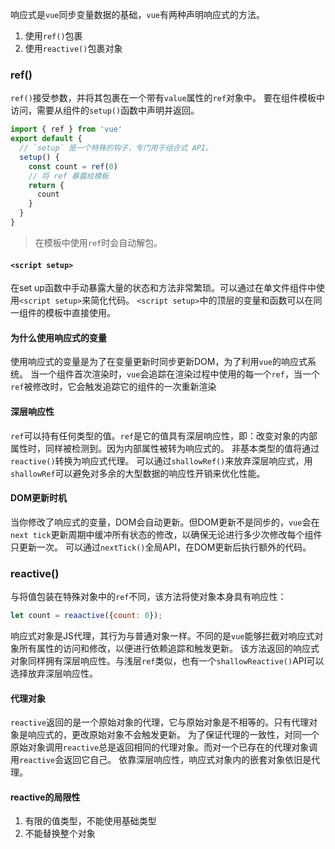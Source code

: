 响应式是`vue`同步变量数据的基础，`vue`有两种声明响应式的方法。
1. 使用`ref()`包裹
2. 使用`reactive()`包裹对象
### ref()
`ref()`接受参数，并将其包裹在一个带有`value`属性的`ref`对象中。
要在组件模板中访问，需要从组件的`setup()`函数中声明并返回。
```js
import { ref } from 'vue'
export default {
  // `setup` 是一个特殊的钩子，专门用于组合式 API。
  setup() {
    const count = ref(0)
    // 将 ref 暴露给模板
    return {
      count
    }
  }
}
```
>在模板中使用`ref`时会自动解包。
#### `<script setup>`
在set up函数中手动暴露大量的状态和方法非常繁琐。可以通过在单文件组件中使用`<script setup>`来简化代码。
`<script setup>`中的顶层的变量和函数可以在同一组件的模板中直接使用。
#### 为什么使用响应式的变量
使用响应式的变量是为了在变量更新时同步更新DOM，为了利用`vue`的响应式系统。
当一个组件首次渲染时，`vue`会追踪在渲染过程中使用的每一个`ref`，当一个`ref`被修改时，它会触发追踪它的组件的一次重新渲染
#### 深层响应性
`ref`可以持有任何类型的值。`ref`是它的值具有深层响应性，即：改变对象的内部属性时，同样被检测到。因为内部属性被转为响应式的。
非基本类型的值将通过`reactive()`转换为响应式代理。
可以通过`shallowRef()`来放弃深层响应式，用`shallowRef`可以避免对多余的大型数据的响应性开销来优化性能。
#### DOM更新时机
当你修改了响应式的变量，DOM会自动更新。但DOM更新不是同步的，`vue`会在`next tick`更新周期中缓冲所有状态的修改，以确保无论进行多少次修改每个组件只更新一次。
可以通过`nextTick()`全局API，在DOM更新后执行额外的代码。
### reactive()
与将值包装在特殊对象中的`ref`不同，该方法将使对象本身具有响应性：
```js
let count = reaactive({count: 0});
```
响应式对象是JS代理，其行为与普通对象一样。不同的是`vue`能够拦截对响应式对象所有属性的访问和修改，以便进行依赖追踪和触发更新。
该方法返回的响应式对象同样拥有深层响应性。与浅层`ref`类似，也有一个`shallowReactive()`API可以选择放弃深层响应性。
#### 代理对象
`reactive`返回的是一个原始对象的代理，它与原始对象是不相等的。只有代理对象是响应式的，更改原始对象不会触发更新。
为了保证代理的一致性，对同一个原始对象调用`reactive`总是返回相同的代理对象。而对一个已存在的代理对象调用`reactive`会返回它自己。
依靠深层响应性，响应式对象内的嵌套对象依旧是代理。
#### reactive的局限性
1. 有限的值类型，不能使用基础类型
2. 不能替换整个对象